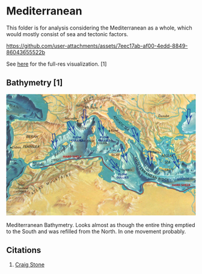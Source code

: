 # Mediterranean

This folder is for analysis considering the Mediterranean as a whole, which would mostly consist of sea and tectonic factors.

https://github.com/user-attachments/assets/7eec17ab-af00-4edd-8849-86043655522b

See [here](https://github.com/sovrynn/ecdo/tree/master/6-LITERATURE-MEDIA/nobulart/ecdo-visualizations) for the full-res visualization. [1]

## Bathymetry [1]

![](img/med-bathymetry.jpg)

Mediterranean Bathymetry. Looks almost as though the entire thing emptied to the South and was refilled from the North.  In one movement probably.

## Citations

1. [Craig Stone](https://nobulart.com)
